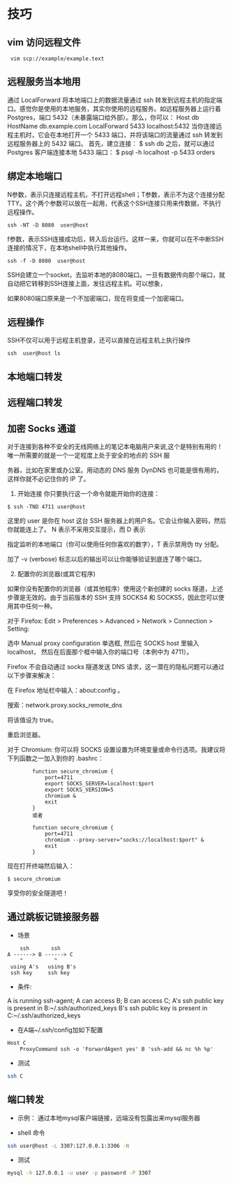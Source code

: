 # 技巧

## vim 访问远程文件

```shell
 vim scp://example/example.text
```

## 远程服务当本地用

通过 LocalForward 将本地端口上的数据流量通过 ssh 转发到远程主机的指定端口。感觉你是使用的本地服务，其实你使用的远程服务。如远程服务器上运行着 Postgres，端口 5432（未暴露端口给外部）。那么，你可以：
Host db
    HostName db.example.com
    LocalForward 5433 localhost:5432
当你连接远程主机时，它会在本地打开一个 5433 端口，并将该端口的流量通过 ssh 转发到远程服务器上的 5432 端口。
首先，建立连接：
$ ssh db
之后，就可以通过 Postgres 客户端连接本地 5433 端口：
$ psql -h localhost -p 5433 orders

## 绑定本地端口

N参数，表示只连接远程主机，不打开远程shell；T参数，表示不为这个连接分配TTY。这个两个参数可以放在一起用，代表这个SSH连接只用来传数据，不执行远程操作。

```shell
ssh -NT -D 8080  user@host
```
f参数，表示SSH连接成功后，转入后台运行。这样一来，你就可以在不中断SSH连接的情况下，在本地shell中执行其他操作。

```shell
ssh -f -D 8080  user@host
```

SSH会建立一个socket，去监听本地的8080端口。一旦有数据传向那个端口，就自动把它转移到SSH连接上面，发往远程主机。可以想象，

如果8080端口原来是一个不加密端口，现在将变成一个加密端口。

## 远程操作

SSH不仅可以用于远程主机登录，还可以直接在远程主机上执行操作

```shell
ssh  user@host ls
```

## 本地端口转发

## 远程端口转发

## 加密 Socks 通道

对于连接到各种不安全的无线网络上的笔记本电脑用户来说,这个是特别有用的！唯一所需要的就是一个一定程度上处于安全的地点的 SSH 服

务器，比如在家里或办公室。用动态的 DNS 服务 DynDNS 也可能是很有用的，这样你就不必记住你的 IP 了。

1. 开始连接
你只要执行这一个命令就能开始你的连接：

`$ ssh -TND 4711 user@host`

这里的 user 是你在 host 这台 SSH 服务器上的用户名。它会让你输入密码，然后你就能连上了。 N 表示不采用交互提示，而 D 表示

指定监听的本地端口（你可以使用任何你喜欢的数字），T 表示禁用伪 tty 分配。

加了 -v (verbose) 标志以后的输出可以让你能够验证到底连了哪个端口。

2. 配置你的浏览器(或其它程序)

如果你没有配置你的浏览器（或其他程序）使用这个新创建的 socks 隧道，上述步骤是无效的。由于当前版本的 SSH 支持 SOCKS4 和 SOCKS5，因此您可以使用其中任何一种。

对于 Firefox: Edit > Preferences > Advanced > Network > Connection > Setting: 

选中 Manual proxy configuration 单选框, 然后在 SOCKS host 里输入 localhost， 然后在后面那个框中输入你的端口号（本例中为 4711）。

Firefox 不会自动通过 socks 隧道发送 DNS 请求，这一潜在的隐私问题可以通过以下步骤来解决：

在 Firefox 地址栏中输入：about:config 。

搜索：network.proxy.socks_remote_dns

将该值设为 true。

重启浏览器。

对于 Chromium: 你可以将 SOCKS 设置设置为环境变量或命令行选项。我建议将下列函数之一加入到你的 .bashrc：

```text
        function secure_chromium {
            port=4711
            export SOCKS_SERVER=localhost:$port
            export SOCKS_VERSION=5
            chromium &
            exit
        }
        或者

        function secure_chromium {
            port=4711
            chromium --proxy-server="socks://localhost:$port" &
            exit
        }
```

现在打开终端然后输入：

`$ secure_chromium`

享受你的安全隧道吧！

## 通过跳板记链接服务器

- 场景

```shell
    ssh       ssh
A ------> B ------> C
    ^          ^
 using A's   using B's
 ssh key     ssh key

```

- 条件:

A is running ssh-agent;
A can access B;
B can access C;
A's ssh public key is present in B:~/.ssh/authorized_keys
B's ssh public key is present in C:~/.ssh/authorized_keys

- 在A端~/.ssh/config加如下配置

``` shell
Host C
    ProxyCommand ssh -o 'ForwardAgent yes' B 'ssh-add && nc %h %p'
```

- 测试

```sh
ssh C
```

## 端口转发

- 示例：
    通过本地mysql客户端链接，远端没有包露出来mysql服务器

- shell 命令

```sh
ssh user@host -L 3307:127.0.0.1:3306 -N
```

- 测试

```sh
mysql -h 127.0.0.1 -u user -p password -P 3307 
```
